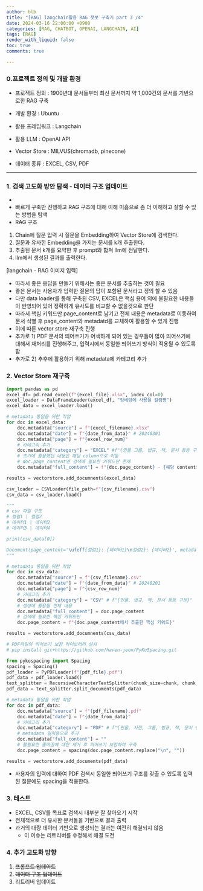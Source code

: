```yaml
---
author: blb
title: "[RAG] langchain활용 RAG 챗봇 구축기 part 3 /4"
date: 2024-03-16 22:00:00 +0900
categories: [RAG, CHATBOT, OPENAI, LANGCHAIN, AI]
tags: [RAG]
render_with_liquid: false
toc: true
comments: true

---
```


### 0.프로젝트 정의 및 개발 환경  
 
- 프로젝트 정의 : 1900년대 문서들부터 최신 문서까지 약 1,000건의 문서를 기반으로한 RAG 구축  
 
- 개발 환경 : Ubuntu  
 
- 활용 프레임워크 : Langchain  
- 활용 LLM : OpenAI API  
- Vector Store : MILVUS(chromadb, pinecone)  
 
- 데이터 종류 : EXCEL, CSV, PDF
  
 
----  
 
### 1. 검색 고도화 방안 탐색 - 데이터 구조 업데이트  
-  
- 빠르게 구축만 진행하고 RAG 구조에 대해 이해 미흡으로 좀 더 이해하고 잘할 수 있는 방법을 탐색  
- RAG 구조  
1. Chain에 질문 입력 시 질문을 Embedding하여 Vector Store에 검색한다.  
2. 질문과 유사한 Embedding을 가지는 문서를 k개 추출한다.  
3. 추출된 문서 k개를 요약한 후 prompt와 합쳐 llm에 전달한다.  
4. llm에서 생성된 결과를 출력한다.  
 
[langchain - RAG 이미지 입력]  
 
- 따라서 좋은 응답을 만들기 위해서는 좋은 문서를 추출하는 것이 필요
- 좋은 문서는 사용자가 입력한 질문의 답이 포함된 문서라고 정의 할 수 있음
- 다만 data loader를 통해 구축된 CSV, EXCEL은 핵심 용어 외에 불필요한 내용들이 반영되어 있어 정확하게 유사도를 비교할 수 없을것으로 판단
- 따라서 핵심 키워드만 page_content로 남기고 전체 내용은  metadata로 이동하여 문서 식별 후 page_content와 metadatd를 교체하여 활용할 수 있게 진행
- 이에 따른 vector store 재구축 진행
- 추가로 1) PDF 문서의 띄어쓰기가 어색하게 되어 있는 경우들이 많아 띄어쓰기에 대해서 재처리를 진행해주고, 입력시에서 동일한 띄어쓰기 방식이 적용될 수 있도록 함
- 추가로 2) 추후에 활용하기 위해 metadata에 카테고리 추가


### 2. Vector Store 재구축

```python
import pandas as pd
excel_df= pd.read_excel(f"{excel_file}.xlsx", index_col=0)
excel_loader = DataFrameLoader(excel_df, "임베딩에 사용될 컬럼명")
excel_data = excel_loader.load()

# metadata 통일을 위한 작업
for doc in excel_data:
    doc.metadata["source"] = f"{excel_filename}.xlsx"
    doc.metadata["date"] = f"{date_from_data}" # 20240301
    doc.metadata["page"] = f"{excel_row_num}"
    # 카테고리 추가
    doc.metadata["category"] = "EXCEL" #f"{인물 그룹, 법규, 책, 문서 등등 구분}"
    # 초기에 활용했던 내용은 해당 column으로 이동
    # doc.page_content엔 검색에 필요한 키워드만 존재
    doc.metadata["full_content"] = f"{doc.page_content} - {해당 content의 설명}"

results = vectorstore.add_documnents(excel_data)
```

```python
csv_loader = CSVLoader(file_path=f"{csv_filename}.csv")
csv_data = csv_loader.load()

"""
# csv 파일 구조
# 컬럼1 | 컬럼2
# 데이터1 | 데이터2
# 데이터3 | 데이터4

print(csv_data[0])

Document(page_content='\ufeff{컬럼1}: {데이터1}\n컬럼2}: {데이터2}', metadata={'source': '{csv_filename}.csv', 'row': 0})
"""

# metadata 통일을 위한 작업
for doc in csv_data:
    doc.metadata["source"] = f"{csv_filename}.csv"
    doc.metadata["date"] = f"{date_from_data}" # 20240201
    doc.metadata["page"] = f"{csv_row_num}"
    # 카테고리 추가
    doc.metadata["category"] = "CSV" # f"{인물, 법규, 책, 문서 등등 구분}"
    # 생성에 활용될 전체 내용
    doc.metadata["full_content"] = doc.page_content
    # 검색에 필요한 핵심 키워드만
    doc.page_content = f"{doc.page_content에서 추출한 핵심 키워드}"

results = vectorstore.add_documnents(csv_data)
```

```python
# PDF파일의 띄어쓰기 보정 라이브러리 설치
# pip install git+https://github.com/haven-jeon/PyKoSpacing.git

from pykospacing import Spacing
spacing = Spacing()
pdf_loader = PyPDFLoader(f"{pdf_file}.pdf")
pdf_data = pdf_loader.load()
text_splitter = RecursiveCharacterTextSplitter(chunk_size=chunk, chunk_overlap=overlap)
pdf_data = text_splitter.split_documents(pdf_data)

# metadata 통일을 위한 작업
for doc in pdf_data:
    doc.metadata["source"] = f"{pdf_filename}.pdf"
    doc.metadata["date"] = f"{date_from_data}"
    # 카테고리 추가
    doc.metadata["category"] = "PDF" # f"{인물, 사전, 그룹, 법규, 책, 문서 등등 구분}"
    # metadata 일치용으로 추가
    doc.metadata["full_content"] = ""
    # 불필요한 줄바꿈에 대한 제거 후 띄어쓰기 보정하여 구축
    doc.page_content = spacing(doc.page_content.replace("\n", ""))

results = vectorstore.add_documents(pdf_data)
```

- 사용자의 입력에 대하여 PDF 검색시 동일한 띄어쓰기 구조를 갖출 수 있도록 입력된 질문에도 spacing을 적용한다.


### 3. 테스트
- EXCEL, CSV를 목표로 검색시 대부분 잘 찾아오기 시작
- 전체적으로 더 유사한 문서들을 기반으로 결과 출력
- 과거의 대량 데이터 기반으로 생성되는 결과는 여전히 해결되지 않음
    - 이 이슈는 리트리버를 수정해서 해결 도전
 
 
### 4. 추가 고도화 방향  
1) ~~프롬프트 업데이트~~  
2) ~~데이터 구조 업데이트~~
3) 리트리버 업데이트  
